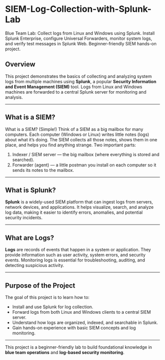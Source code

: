 # SIEM-Log-Collection-with-Splunk-Lab
Blue Team Lab: Collect logs from Linux and Windows using Splunk. Install Splunk Enterprise, configure Universal Forwarders, monitor system logs, and verify test messages in Splunk Web. Beginner-friendly SIEM hands-on project.

## Overview
This project demonstrates the basics of collecting and analyzing system logs from multiple machines using **Splunk**, a popular **Security Information and Event Management (SIEM)** tool. Logs from Linux and Windows machines are forwarded to a central Splunk server for monitoring and analysis.

---

## What is a SIEM?
What is a SIEM? (Simple!)
Think of a SIEM as a big mailbox for many computers.
Each computer (Windows or Linux) writes little notes (logs) about what it’s doing.
The SIEM collects all those notes, shows them in one place, and helps you find anything strange.
Two important parts:
1. Indexer / SIEM server — the big mailbox (where everything is stored and searched).
2. Forwarder (agent) — a little postman you install on each computer so it sends its notes to the mailbox.

---

## What is Splunk?
**Splunk** is a widely-used SIEM platform that can ingest logs from servers, network devices, and applications. It helps visualize, search, and analyze log data, making it easier to identify errors, anomalies, and potential security incidents.

---

## What are Logs?
**Logs** are records of events that happen in a system or application. They provide information such as user activity, system errors, and security events. Monitoring logs is essential for troubleshooting, auditing, and detecting suspicious activity.

---

## Purpose of the Project
The goal of this project is to learn how to:
- Install and use Splunk for log collection.
- Forward logs from both Linux and Windows clients to a central SIEM server.
- Understand how logs are organized, indexed, and searchable in Splunk.
- Gain hands-on experience with basic SIEM concepts and log monitoring.

---

This project is a beginner-friendly lab to build foundational knowledge in **blue team operations** and **log-based security monitoring**.

